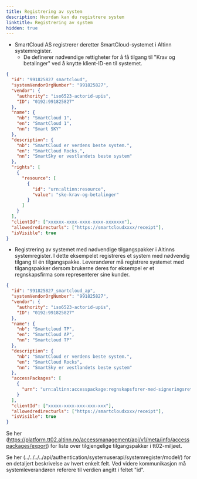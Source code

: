 ```yaml
---
title: Registrering av system
description: Hvordan kan du registrere system
linktitle: Registrering av system
hidden: true
---
```


- SmartCloud AS registrerer deretter SmartCloud-systemet i Altinn systemregister.
  - De definerer nødvendige rettigheter for å få tilgang til "Krav og betalinger" ved å knytte klient-ID-en til systemet.

```json
{
  "id": "991825827_smartcloud",
  "systemVendorOrgNumber": "991825827",
  "vendor": {
    "authority": "iso6523-actorid-upis",
    "ID": "0192:991825827"
  },
  "name": {
    "nb": "SmartCloud 1",
    "en": "SmartCloud 1",
    "nn": "Smart SKY"
  },
  "description": {
    "nb": "SmartCloud er verdens beste system.",
    "en": "SmartCloud Rocks.",
    "nn": "SmartSky er vestlandets beste system"
  },
  "rights": [
    {
      "resource": [
        {
          "id": "urn:altinn:resource",
          "value": "ske-krav-og-betalinger"
        }
      ]
    }
  ],
  "clientId": ["xxxxxx-xxxx-xxxx-xxxx-xxxxxxx"],
  "allowedredirecturls": ["https://smartcloudxxxx/receipt"],
  "isVisible": true
}
```

- Registrering av systemet med nødvendige tilgangspakker i Altinns systemregister. I dette eksempelet registreres et system med nødvendig tilgang til én tilgangspakke. Leverandører må registrere systemet med tilgangspakker dersom brukerne deres for eksempel er et regnskapsfirma som representerer sine kunder.

```json
{
  "id": "991825827_smartcloud_ap",
  "systemVendorOrgNumber": "991825827",
  "vendor": {
    "authority": "iso6523-actorid-upis",
    "ID": "0192:991825827"
  },
  "name": {
    "nb": "Smartcloud TP",
    "en": "SmartCloud AP",
    "nn": "Smartcloud TP"
  },
  "description": {
    "nb": "SmartCloud er verdens beste system.",
    "en": "SmartCloud Rocks",
    "nn": "SmartSky er vestlandets beste system"
  },
  "accessPackages": [
    {
      "urn": "urn:altinn:accesspackage:regnskapsforer-med-signeringsrettighet"
    }
  ],
  "clientId": ["xxxxx-xxxx-xxx-xxx-xxx"],
  "allowedredirecturls": ["https://smartcloudxxxx/receipt"],
  "isVisible": true
}
```

Se her (https://platform.tt02.altinn.no/accessmanagement/api/v1/meta/info/accesspackages/export) for liste over tilgjengelige tilgangspakker i tt02-miljøet.

Se her (../../../../api/authentication/systemuserapi/systemregister/model/) for en detaljert beskrivelse av hvert enkelt felt. Ved videre kommunikasjon må systemleverandøren referere til verdien angitt i feltet "id".
